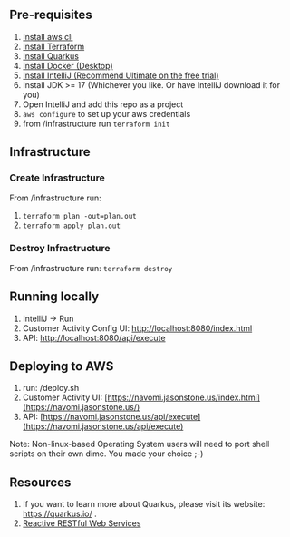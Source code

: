 
## Pre-requisites
1. [Install aws cli](https://docs.aws.amazon.com/cli/latest/userguide/cli-chap-getting-started.html)
2. [Install Terraform](https://developer.hashicorp.com/terraform/tutorials/aws-get-started/install-cli)
3. [Install Quarkus](https://quarkus.io/get-started/)
4. [Install Docker (Desktop)](https://docs.docker.com/desktop/)
5. [Install IntelliJ (Recommend Ultimate on the free trial)](https://www.jetbrains.com/help/idea/installation-guide.html)
6. Install JDK >= 17 (Whichever you like. Or have IntelliJ download it for you)
7. Open IntelliJ and add this repo as a project
8. `aws configure` to set up your aws credentials
9. from /infrastructure run `terraform init`


## Infrastructure

### Create Infrastructure
From /infrastructure run:
1. `terraform plan -out=plan.out`
2. `terraform apply plan.out`

### Destroy Infrastructure
From /infrastructure run: `terraform destroy`

## Running locally
1. IntelliJ -> Run
2. Customer Activity Config UI: [http://localhost:8080/index.html](http://localhost:8080/index.html)
3. API: [http://localhost:8080/api/execute](http://localhost:8080/api/execute)

## Deploying to AWS
1. run: /deploy.sh
2. Customer Activity UI: [https://navomi.jasonstone.us/index.html](https://navomi.jasonstone.us/)
3. API: [https://navomi.jasonstone.us/api/execute](https://navomi.jasonstone.us/api/execute)

Note: Non-linux-based Operating System users will need to port shell scripts on their own dime. You made your choice ;-) 

## Resources
1. If you want to learn more about Quarkus, please visit its website: https://quarkus.io/ .
2. [Reactive RESTful Web Services](https://quarkus.io/guides/getting-started-reactive#reactive-jax-rs-resources)
